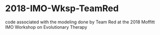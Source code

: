 # 2018-IMO-Wksp-TeamRed
code associated with the modeling done by Team Red at the 2018 Moffitt IMO Workshop on Evolutionary Therapy
